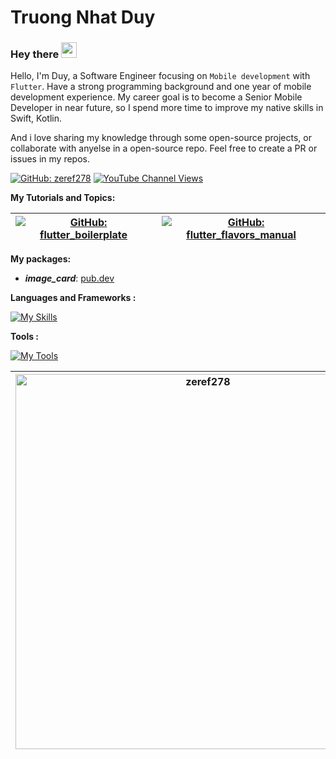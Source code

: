 
# Truong Nhat Duy
### Hey there <img src="https://media.giphy.com/media/hvRJCLFzcasrR4ia7z/giphy.gif" width="25px">

Hello, I'm Duy, a Software Engineer focusing on `Mobile development` with `Flutter`. Have a strong programming background and one year of mobile development experience.
My career goal is to become a Senior Mobile Developer in near future, so I spend more time to improve my native skills in Swift, Kotlin.

And i love sharing my knowledge through some open-source projects, or collaborate with anyelse in a open-source repo. Feel free to create a PR or issues in my repos.
  
<a href="https://github.com/zeref278"><img alt="GitHub: zeref278" src="https://img.shields.io/github/followers/zeref278?label=Follow&style=social" /></a>    <a href="https://www.youtube.com/channel/UC9iXx3uqdIFixublz8GpOZA"><img alt="YouTube Channel Views" src="https://img.shields.io/youtube/channel/views/UC9iXx3uqdIFixublz8GpOZA?style=social" /></a> 

**My Tutorials and Topics:**

<table>
<thead>
<tr>
<th><a href="https://github.com/zeref278/flutter_boilerplate"><img alt="GitHub: flutter_boilerplate" src="https://github-readme-stats.vercel.app/api/pin/?username=zeref278&repo=flutter_boilerplate&show_owner=true&title_color=fff&icon_color=f9f9f9&text_color=9f9f9f&bg_color=151515" /></a></th>
<th><a href="https://github.com/zeref278/flutter_flavors_manual"><img alt="GitHub: flutter_flavors_manual" src="https://github-readme-stats.vercel.app/api/pin/?username=zeref278&repo=flutter_flavors_manual&show_owner=true&title_color=fff&icon_color=f9f9f9&text_color=9f9f9f&bg_color=151515" /></a></th>
</tr>
</thead>
</table>

**My packages:**
- ***image_card***: [pub.dev](https://pub.dev/packages/image_card)

**Languages and Frameworks :**

[![My Skills](https://skillicons.dev/icons?i=dart,flutter,java,cpp)](https://skillicons.dev)

**Tools :**

[![My Tools](https://skillicons.dev/icons?i=androidstudio,vscode,firebase,git,githubactions,figma)](https://skillicons.dev)

<table>
<thead>
<tr>
<th><img src="https://github-readme-stats.vercel.app/api?username=zeref278&show_icons=true&theme=gotham&count_private=true&hide_border=true" width="600" alt="zeref278"/></th>
<th><img src="https://github-readme-stats.vercel.app/api/top-langs/?username=zeref278&layout=compact&theme=buefy&hide_border=true" width="520" alt="zeref278"/></th>
</tr>
</thead>
</table>
